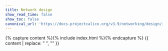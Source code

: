```yaml
---
title: Network design
show_read_time: false
show_toc: false
canonical_url: 'https://docs.projectcalico.org/v3.9/networking/design/index'
---
```


{% capture content %}{% include index.html %}{% endcapture %}
{{ content | replace: "    ", "" }}